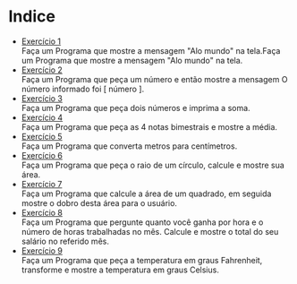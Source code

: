 # Indice

* [Exercício 1](https://github.com/Kauan-Santos/Lista-de-exercicios-Python/blob/main/Lista-de-Exercicios-Python-Brasil/1-Estrutura-Sequencial/Exercicio1.py)  
Faça um Programa que mostre a mensagem "Alo mundo" na tela.Faça um Programa que mostre a mensagem "Alo mundo" na tela.  
* [Exercício 2](https://github.com/Kauan-Santos/Lista-de-exercicios-Python/blob/main/Lista-de-Exercicios-Python-Brasil/1-Estrutura-Sequencial/Exercicio2.py)  
Faça um Programa que peça um número e então mostre a mensagem O número informado foi [ número ].
* [Exercício 3](https://github.com/Kauan-Santos/Lista-de-exercicios-Python/blob/main/Lista-de-Exercicios-Python-Brasil/1-Estrutura-Sequencial/Exercicio3.py)  
Faça um Programa que peça dois números e imprima a soma.
* [Exercício 4](https://github.com/Kauan-Santos/Lista-de-exercicios-Python/blob/main/Lista-de-Exercicios-Python-Brasil/1-Estrutura-Sequencial/Exercicio4.py)  
Faça um Programa que peça as 4 notas bimestrais e mostre a média.
* [Exercício 5](https://github.com/Kauan-Santos/Lista-de-exercicios-Python/blob/main/Lista-de-Exercicios-Python-Brasil/1-Estrutura-Sequencial/Exercicio5.py)  
Faça um Programa que converta metros para centímetros.
* [Exercício 6](https://github.com/Kauan-Santos/Lista-de-exercicios-Python/blob/main/Lista-de-Exercicios-Python-Brasil/1-Estrutura-Sequencial/Exercicio6.py)  
Faça um Programa que peça o raio de um círculo, calcule e mostre sua área.
* [Exercício 7](https://github.com/Kauan-Santos/Lista-de-exercicios-Python/blob/main/Lista-de-Exercicios-Python-Brasil/1-Estrutura-Sequencial/Exercicio7.py)  
Faça um Programa que calcule a área de um quadrado, em seguida mostre o dobro desta área para o usuário.
* [Exercício 8](https://github.com/Kauan-Santos/Lista-de-exercicios-Python/blob/main/Lista-de-Exercicios-Python-Brasil/1-Estrutura-Sequencial/Exercicio8.py)  
Faça um Programa que pergunte quanto você ganha por hora e o número de horas trabalhadas no mês. Calcule e mostre o total do seu salário no referido mês.
* [Exercício 9](https://github.com/Kauan-Santos/Lista-de-exercicios-Python/blob/main/Lista-de-Exercicios-Python-Brasil/1-Estrutura-Sequencial/Exercicio9.py)  
Faça um Programa que peça a temperatura em graus Fahrenheit, transforme e mostre a temperatura em graus Celsius.